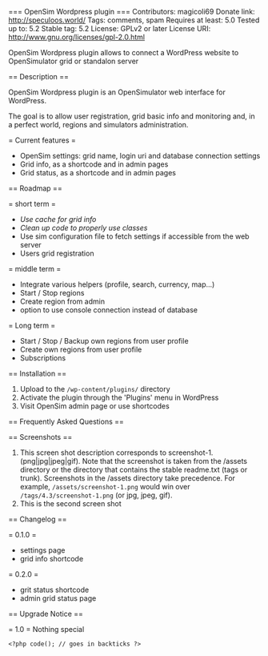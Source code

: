 === OpenSim Wordpress plugin ===
Contributors: magicoli69
Donate link: http://speculoos.world/
Tags: comments, spam
Requires at least: 5.0
Tested up to: 5.2
Stable tag: 5.2
License: GPLv2 or later
License URI: http://www.gnu.org/licenses/gpl-2.0.html

OpenSim Wordpress plugin allows to connect a WordPress website to OpenSimulator grid or standalon server

== Description ==

OpenSim Wordpress plugin is an OpenSimulator web interface for WordPress.

The goal is to allow user registration, grid basic info and monitoring and, in
a perfect world, regions and simulators administration.

= Current features =

* OpenSim settings: grid name, login uri and database connection settings
* Grid info, as a shortcode and in admin pages
* Grid status, as a shortcode and in admin pages

== Roadmap ==

= short term =

* *Use cache for grid info*
* *Clean up code to properly use classes*
* Use sim configuration file to fetch settings if accessible from the web server
* Users grid registration

= middle term =

* Integrate various helpers (profile, search, currency, map...)
* Start / Stop regions
* Create region from admin
* option to use console connection instead of database

= Long term =
* Start / Stop / Backup own regions from user profile
* Create own regions from user profile
* Subscriptions

== Installation ==

1. Upload to the `/wp-content/plugins/` directory
2. Activate the plugin through the 'Plugins' menu in WordPress
3. Visit OpenSim admin page or use shortcodes

== Frequently Asked Questions ==

== Screenshots ==

1. This screen shot description corresponds to screenshot-1.(png|jpg|jpeg|gif). Note that the screenshot is taken from
the /assets directory or the directory that contains the stable readme.txt (tags or trunk). Screenshots in the /assets
directory take precedence. For example, `/assets/screenshot-1.png` would win over `/tags/4.3/screenshot-1.png`
(or jpg, jpeg, gif).
2. This is the second screen shot

== Changelog ==

= 0.1.0 =
* settings page
* grid info shortcode

= 0.2.0 =
* grit status shortcode
* admin grid status page

== Upgrade Notice ==

= 1.0 =
Nothing special


`<?php code(); // goes in backticks ?>`
